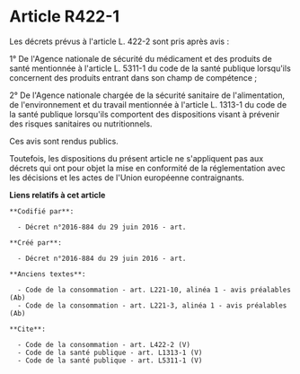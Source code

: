 # Article R422-1

Les décrets prévus à l'article L. 422-2 sont pris après avis : 

1° De l'Agence nationale de sécurité du médicament et des produits de santé mentionnée à l'article L. 5311-1 du code de la
santé publique lorsqu'ils concernent des produits entrant dans son champ de compétence ; 

2° De l'Agence nationale chargée de la sécurité sanitaire de l'alimentation, de l'environnement et du travail mentionnée à
l'article L. 1313-1 du code de la santé publique lorsqu'ils comportent des dispositions visant à prévenir des risques
sanitaires ou nutritionnels. 

Ces avis sont rendus publics. 

Toutefois, les dispositions du présent article ne s'appliquent pas aux décrets qui ont pour objet la mise en conformité de la
réglementation avec les décisions et les actes de l'Union européenne contraignants.

**Liens relatifs à cet article**

	**Codifié par**:

	  - Décret n°2016-884 du 29 juin 2016 - art.

	**Créé par**:

	  - Décret n°2016-884 du 29 juin 2016 - art.

	**Anciens textes**:

	  - Code de la consommation - art. L221-10, alinéa 1 - avis préalables (Ab)
	  - Code de la consommation - art. L221-3, alinéa 1 - avis préalables (Ab)

	**Cite**:

	  - Code de la consommation - art. L422-2 (V)
	  - Code de la santé publique - art. L1313-1 (V)
	  - Code de la santé publique - art. L5311-1 (V)
